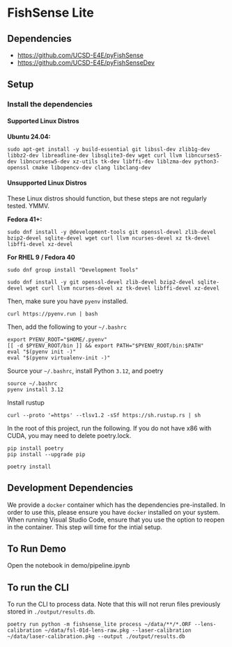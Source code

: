 # FishSense Lite

## Dependencies
* https://github.com/UCSD-E4E/pyFishSense
* https://github.com/UCSD-E4E/pyFishSenseDev

## Setup

### Install the dependencies

#### Supported Linux Distros

**Ubuntu 24.04:**

```console
sudo apt-get install -y build-essential git libssl-dev zlib1g-dev libbz2-dev libreadline-dev libsqlite3-dev wget curl llvm libncurses5-dev libncursesw5-dev xz-utils tk-dev libffi-dev liblzma-dev python3-openssl cmake libopencv-dev clang libclang-dev
```

#### Unsupported Linux Distros
These Linux distros should function, but these steps are not regularly tested. YMMV.

**Fedora 41+:**

```console
sudo dnf install -y @development-tools git openssl-devel zlib-devel bzip2-devel sqlite-devel wget curl llvm ncurses-devel xz tk-devel libffi-devel xz-devel
```

**For RHEL 9 / Fedora 40**

```console
sudo dnf group install "Development Tools"
```

```console
sudo dnf install -y git openssl-devel zlib-devel bzip2-devel sqlite-devel wget curl llvm ncurses-devel xz tk-devel libffi-devel xz-devel
```

Then, make sure you have `pyenv` installed.
```
curl https://pyenv.run | bash
```

Then, add the following to your `~/.bashrc`
```
export PYENV_ROOT="$HOME/.pyenv"
[[ -d $PYENV_ROOT/bin ]] && export PATH="$PYENV_ROOT/bin:$PATH"
eval "$(pyenv init -)"
eval "$(pyenv virtualenv-init -)"
```

Source your `~/.bashrc`, install Python `3.12`, and poetry
```
source ~/.bashrc
pyenv install 3.12
```

Install rustup
```
curl --proto '=https' --tlsv1.2 -sSf https://sh.rustup.rs | sh
```

In the root of this project, run the following.  If you do not have x86 with CUDA, you may need to delete poetry.lock.
```
pip install poetry
pip install --upgrade pip

poetry install
```

## Development Dependencies
We provide a `docker` container which has the dependencies pre-installed.  In order to use this, please ensure you have `docker` installed on your system.  When running Visual Studio Code, ensure that you use the option to reopen in the container.  This step will time for the intial setup.

## To Run Demo
Open the notebook in demo/pipeline.ipynb

## To run the CLI
To run the CLI to process data.  Note that this will not rerun files previously stored in `./output/results.db`.
```
poetry run python -m fishsense_lite process ~/data/**/*.ORF --lens-calibration ~/data/fsl-01d-lens-raw.pkg --laser-calibration ~/data/laser-calibration.pkg --output ./output/results.db
```
